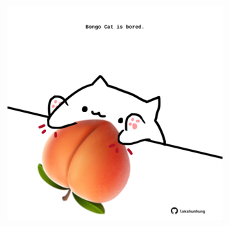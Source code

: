 <!-- built at 23/07/2023, 14:00:41 UTC -->
<p align="center">
  <img width="500" height="500" src="./ReadmeImage.svg">
</p>
